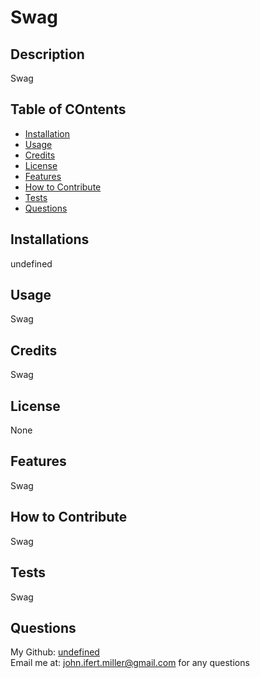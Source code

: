 

# Swag

## Description

Swag

## Table of COntents

- [Installation](#installation)
- [Usage](#usage)
- [Credits](#credits)
- [License](#license)
- [Features](#features)
- [How to Contribute](#how-to-contribute)
- [Tests](#tests)
- [Questions](#questions)

## Installations

undefined

## Usage

Swag

## Credits

Swag

## License

None

## Features

Swag

## How to Contribute

Swag

## Tests

Swag

## Questions

My Github: [undefined](https://github.com/johnboy514)<br>
Email me at: john.ifert.miller@gmail.com for any questions
